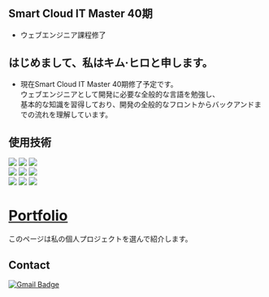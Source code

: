 ## Smart Cloud IT Master 40期
- ウェブエンジニア課程修了

## はじめまして、私はキム·ヒロと申します。
- 現在Smart Cloud IT Master 40期修了予定です。<br>
ウェブエンジニアとして開発に必要な全般的な言語を勉強し、 <br>
基本的な知識を習得しており、開発の全般的なフロントからバックアンドまでの流れを理解しています。<br>



## 使用技術
<img src="https://img.shields.io/badge/JAVA-007396?style=flat-square&logo=JAVA&logoColor=white"/> <img src="https://img.shields.io/badge/Python-3776AB?style=flat-square&logo=Python&logoColor=white"/> <img src="https://img.shields.io/badge/Oracle SQL-F80000?style=flat-square&logo=Oracle&logoColor=white"/> <br>
<img src="https://img.shields.io/badge/JavaScript-F7DF1E?style=flat-square&logo=JavaScript&logoColor=white"/> <img src="https://img.shields.io/badge/CSS-1572B6?style=flat-square&logo=CSS3&logoColor=white"/> <img src="https://img.shields.io/badge/jQuery-0769AD?style=flat-square&logo=jQuery&logoColor=white"/> <br>
<img src="https://img.shields.io/badge/MyBaits-A8B9CC?style=flat-square&logo=MyBaits&logoColor=white"/> 
<img src="https://img.shields.io/badge/Spring-6DB33F?style=flat-square&logo=Spring&logoColor=white"/> 
<img src="https://img.shields.io/badge/Apache Tomcat-F8DC75?style=flat-square&logo=ApacheTomcat&logoColor=white"/> 
	
# [Portfolio](https://github.com/heerokim/Portfolio.git) 
このページは私の個人プロジェクトを選んで紹介します。
	
	
	
## Contact 
[![Gmail Badge](https://img.shields.io/badge/Gmail-d14836?style=flat-square&logo=Gmail&logoColor=white&link=mailto:khrcodk@gmail.com)](mailto:khrcodk@gmail.com)
  
  
  
<!--
**khrcodk/khrcodk** is a ✨ _special_ ✨ repository because its `README.md` (this file) appears on your GitHub profile.

Here are some ideas to get you started:

- 🔭 I’m currently working on ...
- 🌱 I’m currently learning ...
- 👯 I’m looking to collaborate on ...
- 🤔 I’m looking for help with ...
- 💬 Ask me about ...
- 📫 How to reach me: ...
- 😄 Pronouns: ...
- ⚡ Fun fact: ...
-->
